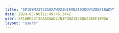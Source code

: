 ```yaml
---
title: "SP10BMJ3T32AGXAWD2JN1FQNZ1930QW4Z85F18WDW"
date: 2024-05-06T11:49:45.344Z
user: SP10BMJ3T32AGXAWD2JN1FQNZ1930QW4Z85F18WDW
layout: "users"
---
```

    